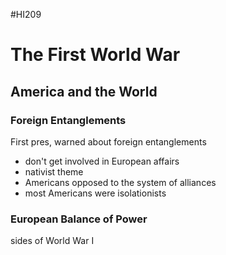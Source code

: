 #HI209 

# The First World War

## America and the World

### Foreign Entanglements

First pres, warned about foreign entanglements
- don't get involved in European affairs
- nativist theme
- Americans opposed to the system of alliances
- most Americans were isolationists

### European Balance of Power

sides of World War I
